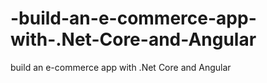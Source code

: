 # -build-an-e-commerce-app-with-.Net-Core-and-Angular
 build an e-commerce app with .Net Core and Angular
